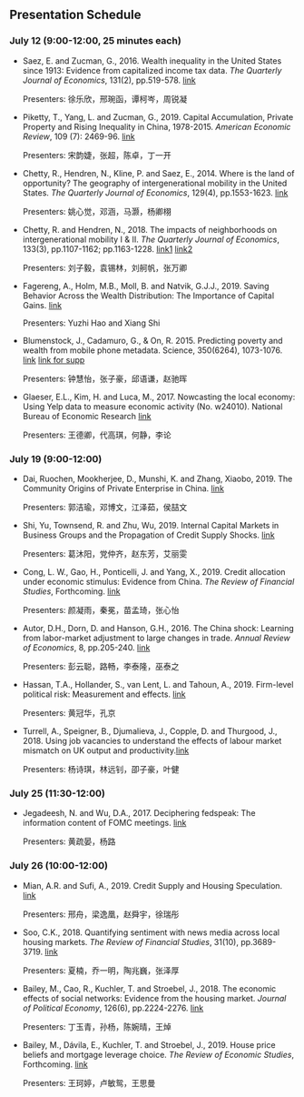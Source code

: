 ## Presentation Schedule

### July 12 (9:00-12:00, 25 minutes each)

- Saez, E. and Zucman, G., 2016. Wealth inequality in the United States since 1913: Evidence from capitalized income tax data. *The Quarterly Journal of Economics*, 131(2), pp.519-578. [link](http://gabriel-zucman.eu/uswealth/) 

  Presenters: 徐乐欣，邢琬函，谭柯岑，周锐凝



- Piketty, T., Yang, L. and Zucman, G., 2019. Capital Accumulation, Private Property and Rising Inequality in China, 1978-2015. *American Economic Review*, 109 (7): 2469-96. [link](http://gabriel-zucman.eu/china/)

  Presenters: 宋韵婕，张超，陈卓，丁一开

  
- Chetty, R., Hendren, N., Kline, P. and Saez, E., 2014. Where is the land of opportunity? The geography of intergenerational mobility in the United States. *The Quarterly Journal of Economics*, 129(4), pp.1553-1623. [link](https://opportunityinsights.org/paper/land-of-opportunity/)

  Presenters: 姚心觉，邓涵，马灏，杨卿栩
  

- Chetty, R. and Hendren, N., 2018. The impacts of neighborhoods on intergenerational mobility I & II. *The Quarterly Journal of Economics*, 133(3), pp.1107-1162; pp.1163-1228. [link1](https://opportunityinsights.org/paper/neighborhoodsi/) [link2](https://opportunityinsights.org/paper/neighborhoodsii/)

  Presenters: 刘子毅，袁锡林，刘舸帆，张万卿



- Fagereng, A., Holm, M.B., Moll, B. and Natvik, G.J.J., 2019. Saving Behavior Across the Wealth Distribution: The Importance of Capital Gains. [link](http://www.princeton.edu/~moll/SBWD.pdf)

  Presenters: Yuzhi Hao and Xiang Shi



- Blumenstock, J., Cadamuro, G., & On, R. 2015. Predicting poverty and wealth from mobile phone metadata. Science, 350(6264), 1073-1076. [link](https://science.sciencemag.org/content/350/6264/1073) [link for supp](https://science.sciencemag.org/content/sci/suppl/2015/11/24/350.6264.1073.DC1/Blumenstock.SM.pdf)

  Presenters: 钟慧怡，张子豪，邱语谦，赵驰晖

  

- Glaeser, E.L., Kim, H. and Luca, M., 2017. Nowcasting the local economy: Using Yelp data to measure economic activity (No. w24010). National Bureau of Economic Research [link](https://www.nber.org/chapters/c14276.pdf)

  Presenters: 王德卿，代高琪，何静，李论

  

### July 19 (9:00-12:00)

- Dai, Ruochen, Mookherjee, D., Munshi, K. and Zhang, Xiaobo, 2019. The Community Origins of Private Enterprise in China. [link](https://ideas.repec.org/p/bos/iedwpr/dp-320.html)

  Presenters: 郭洁瑜，邓博文，江泽茹，侯喆文

  

- Shi, Yu, Townsend, R. and Zhu, Wu, 2019. Internal Capital Markets in Business Groups and the Propagation of Credit Supply Shocks. [link](https://papers.ssrn.com/sol3/papers.cfm?abstract_id=3405978)

  Presenters: 葛沐阳，党仲齐，赵东芳，艾丽雯

  

- Cong, L. W., Gao, H., Ponticelli, J. and Yang, X., 2019. Credit allocation under economic stimulus: Evidence from China. *The Review of Financial Studies*, Forthcoming. [link](https://papers.ssrn.com/sol3/papers.cfm?abstract_id=2862101)

  Presenters: 颜凝雨，秦冕，苗孟琦，张心怡

  

- Autor, D.H., Dorn, D. and Hanson, G.H., 2016. The China shock: Learning from labor-market adjustment to large changes in trade. *Annual Review of Economics*, 8, pp.205-240. [link](http://chinashock.info/)

  Presenters: 彭云聪，路畅，李泰隆，巫泰之

  

- Hassan, T.A., Hollander, S., van Lent, L. and Tahoun, A., 2019. Firm-level political risk: Measurement and effects. [link](https://sites.google.com/site/tarekalexanderhassan/papers)

  Presenters: 黄冠华，孔京

  

- Turrell, A., Speigner, B., Djumalieva, J., Copple, D. and Thurgood, J., 2018. Using job vacancies to understand the effects of labour market mismatch on UK output and productivity.[link](https://www.bankofengland.co.uk/working-paper/2018/using-job-vacancies-to-understand-the-effects-of-labour-market-mismatch-on-uk-output)

  Presenters: 杨诗琪，林远钊，卲子豪，叶健

  

### July 25 (11:30-12:00)

- Jegadeesh, N. and Wu, D.A., 2017. Deciphering fedspeak: The information content of FOMC meetings. [link](https://papers.ssrn.com/sol3/papers.cfm?abstract_id=2939937)

  Presenters: 黄疏晏，杨路



### July 26 (10:00-12:00)

- Mian, A.R. and Sufi, A., 2019. Credit Supply and Housing Speculation. [link](https://papers.ssrn.com/sol3/papers.cfm?abstract_id=3209564) 

  Presenters: 邢舟，梁逸凰，赵舜宇，徐瑞彤

  

- Soo, C.K., 2018. Quantifying sentiment with news media across local housing markets. *The Review of Financial Studies*, 31(10), pp.3689-3719. [link](https://sites.google.com/a/umich.edu/cindyksoo/)

  Presenters: 夏楠，乔一明，陶兆巍，张泽厚



- Bailey, M., Cao, R., Kuchler, T. and Stroebel, J., 2018. The economic effects of social networks: Evidence from the housing market. *Journal of Political Economy*, 126(6), pp.2224-2276. [link](http://pages.stern.nyu.edu/~jstroebe/)

  Presenters: 丁玉青，孙杨，陈婉晴，王焯

  

- Bailey, M., Dávila, E., Kuchler, T. and Stroebel, J., 2019. House price beliefs and mortgage leverage choice. *The Review of Economic Studies*, Forthcoming. [link](http://pages.stern.nyu.edu/~jstroebe/)

  Presenters: 王珂婷，卢敏鸳，王思曼








